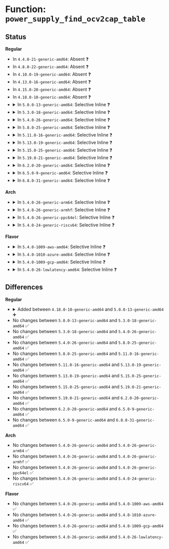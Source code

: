 # Function: <code>power_supply_find_ocv2cap_table</code>

## Status
<b>Regular</b>
<ul>
<li>
In <code>4.4.0-21-generic-amd64</code>: Absent ❓
</li>
<li>
In <code>4.8.0-22-generic-amd64</code>: Absent ❓
</li>
<li>
In <code>4.10.0-19-generic-amd64</code>: Absent ❓
</li>
<li>
In <code>4.13.0-16-generic-amd64</code>: Absent ❓
</li>
<li>
In <code>4.15.0-20-generic-amd64</code>: Absent ❓
</li>
<li>
In <code>4.18.0-10-generic-amd64</code>: Absent ❓
</li>
<li>
<details>
<summary>In <code>5.0.0-13-generic-amd64</code>: Selective Inline ❓</summary>

```c
struct power_supply_battery_ocv_table * power_supply_find_ocv2cap_table(struct power_supply_battery_info * info, int temp, int * table_len)
```

```json
{
  "name": "power_supply_find_ocv2cap_table",
  "collision_type": "Unique Global",
  "inline_type": "Selective",
  "funcs": [
    {
      "addr": 18446744071587284821,
      "name": "power_supply_find_ocv2cap_table",
      "external": true,
      "loc": "drivers/power/supply/power_supply_core.c:725",
      "file": "drivers/power/supply/power_supply_core.c",
      "inline": "not declared, inlined",
      "caller_inline": [
        "drivers/power/supply/power_supply_core.c:power_supply_batinfo_ocv2cap",
        "drivers/power/supply/power_supply_core.c:power_supply_batinfo_ocv2cap"
      ],
      "caller_func": []
    }
  ],
  "symbols": [
    {
      "addr": 18446744071587287440,
      "name": "power_supply_find_ocv2cap_table",
      "section": ".text",
      "bind": "STB_GLOBAL",
      "size": 87
    }
  ]
}
```
</details>
</li>
<li>
<details>
<summary>In <code>5.3.0-18-generic-amd64</code>: Selective Inline ❓</summary>

```c
struct power_supply_battery_ocv_table * power_supply_find_ocv2cap_table(struct power_supply_battery_info * info, int temp, int * table_len)
```

```json
{
  "name": "power_supply_find_ocv2cap_table",
  "collision_type": "Unique Global",
  "inline_type": "Selective",
  "funcs": [
    {
      "addr": 18446744071587554293,
      "name": "power_supply_find_ocv2cap_table",
      "external": true,
      "loc": "drivers/power/supply/power_supply_core.c:735",
      "file": "drivers/power/supply/power_supply_core.c",
      "inline": "not declared, inlined",
      "caller_inline": [
        "drivers/power/supply/power_supply_core.c:power_supply_batinfo_ocv2cap",
        "drivers/power/supply/power_supply_core.c:power_supply_batinfo_ocv2cap"
      ],
      "caller_func": []
    }
  ],
  "symbols": [
    {
      "addr": 18446744071587556976,
      "name": "power_supply_find_ocv2cap_table",
      "section": ".text",
      "bind": "STB_GLOBAL",
      "size": 87
    }
  ]
}
```
</details>
</li>
<li>
<details>
<summary>In <code>5.4.0-26-generic-amd64</code>: Selective Inline ❓</summary>

```c
struct power_supply_battery_ocv_table * power_supply_find_ocv2cap_table(struct power_supply_battery_info * info, int temp, int * table_len)
```

```json
{
  "name": "power_supply_find_ocv2cap_table",
  "collision_type": "Unique Global",
  "inline_type": "Selective",
  "funcs": [
    {
      "addr": 18446744071587757621,
      "name": "power_supply_find_ocv2cap_table",
      "external": true,
      "loc": "drivers/power/supply/power_supply_core.c:735",
      "file": "drivers/power/supply/power_supply_core.c",
      "inline": "not declared, inlined",
      "caller_inline": [
        "drivers/power/supply/power_supply_core.c:power_supply_batinfo_ocv2cap",
        "drivers/power/supply/power_supply_core.c:power_supply_batinfo_ocv2cap"
      ],
      "caller_func": []
    }
  ],
  "symbols": [
    {
      "addr": 18446744071587760288,
      "name": "power_supply_find_ocv2cap_table",
      "section": ".text",
      "bind": "STB_GLOBAL",
      "size": 87
    }
  ]
}
```
</details>
</li>
<li>
<details>
<summary>In <code>5.8.0-25-generic-amd64</code>: Selective Inline ❓</summary>

```c
struct power_supply_battery_ocv_table * power_supply_find_ocv2cap_table(struct power_supply_battery_info * info, int temp, int * table_len)
```

```json
{
  "name": "power_supply_find_ocv2cap_table",
  "collision_type": "Unique Global",
  "inline_type": "Selective",
  "funcs": [
    {
      "addr": 18446744071588603397,
      "name": "power_supply_find_ocv2cap_table",
      "external": true,
      "loc": "drivers/power/supply/power_supply_core.c:808",
      "file": "drivers/power/supply/power_supply_core.c",
      "inline": "not declared, inlined",
      "caller_inline": [
        "drivers/power/supply/power_supply_core.c:power_supply_batinfo_ocv2cap",
        "drivers/power/supply/power_supply_core.c:power_supply_batinfo_ocv2cap"
      ],
      "caller_func": []
    }
  ],
  "symbols": [
    {
      "addr": 18446744071588605360,
      "name": "power_supply_find_ocv2cap_table",
      "section": ".text",
      "bind": "STB_GLOBAL",
      "size": 94
    }
  ]
}
```
</details>
</li>
<li>
<details>
<summary>In <code>5.11.0-16-generic-amd64</code>: Selective Inline ❓</summary>

```c
struct power_supply_battery_ocv_table * power_supply_find_ocv2cap_table(struct power_supply_battery_info * info, int temp, int * table_len)
```

```json
{
  "name": "power_supply_find_ocv2cap_table",
  "collision_type": "Unique Global",
  "inline_type": "Selective",
  "funcs": [
    {
      "addr": 18446744071588626773,
      "name": "power_supply_find_ocv2cap_table",
      "external": true,
      "loc": "drivers/power/supply/power_supply_core.c:827",
      "file": "drivers/power/supply/power_supply_core.c",
      "inline": "not declared, inlined",
      "caller_inline": [
        "drivers/power/supply/power_supply_core.c:power_supply_batinfo_ocv2cap",
        "drivers/power/supply/power_supply_core.c:power_supply_batinfo_ocv2cap"
      ],
      "caller_func": []
    }
  ],
  "symbols": [
    {
      "addr": 18446744071588628496,
      "name": "power_supply_find_ocv2cap_table",
      "section": ".text",
      "bind": "STB_GLOBAL",
      "size": 94
    }
  ]
}
```
</details>
</li>
<li>
<details>
<summary>In <code>5.13.0-19-generic-amd64</code>: Selective Inline ❓</summary>

```c
struct power_supply_battery_ocv_table * power_supply_find_ocv2cap_table(struct power_supply_battery_info * info, int temp, int * table_len)
```

```json
{
  "name": "power_supply_find_ocv2cap_table",
  "collision_type": "Unique Global",
  "inline_type": "Selective",
  "funcs": [
    {
      "addr": 18446744071588511557,
      "name": "power_supply_find_ocv2cap_table",
      "external": true,
      "loc": "drivers/power/supply/power_supply_core.c:827",
      "file": "drivers/power/supply/power_supply_core.c",
      "inline": "not declared, inlined",
      "caller_inline": [
        "drivers/power/supply/power_supply_core.c:power_supply_batinfo_ocv2cap",
        "drivers/power/supply/power_supply_core.c:power_supply_batinfo_ocv2cap"
      ],
      "caller_func": []
    }
  ],
  "symbols": [
    {
      "addr": 18446744071588513408,
      "name": "power_supply_find_ocv2cap_table",
      "section": ".text",
      "bind": "STB_GLOBAL",
      "size": 91
    }
  ]
}
```
</details>
</li>
<li>
<details>
<summary>In <code>5.15.0-25-generic-amd64</code>: Selective Inline ❓</summary>

```c
struct power_supply_battery_ocv_table * power_supply_find_ocv2cap_table(struct power_supply_battery_info * info, int temp, int * table_len)
```

```json
{
  "name": "power_supply_find_ocv2cap_table",
  "collision_type": "Unique Global",
  "inline_type": "Selective",
  "funcs": [
    {
      "addr": 18446744071589184149,
      "name": "power_supply_find_ocv2cap_table",
      "external": true,
      "loc": "drivers/power/supply/power_supply_core.c:846",
      "file": "drivers/power/supply/power_supply_core.c",
      "inline": "not declared, inlined",
      "caller_inline": [
        "drivers/power/supply/power_supply_core.c:power_supply_batinfo_ocv2cap",
        "drivers/power/supply/power_supply_core.c:power_supply_batinfo_ocv2cap"
      ],
      "caller_func": []
    }
  ],
  "symbols": [
    {
      "addr": 18446744071589186304,
      "name": "power_supply_find_ocv2cap_table",
      "section": ".text",
      "bind": "STB_GLOBAL",
      "size": 305
    }
  ]
}
```
</details>
</li>
<li>
<details>
<summary>In <code>5.19.0-21-generic-amd64</code>: Selective Inline ❓</summary>

```c
struct power_supply_battery_ocv_table * power_supply_find_ocv2cap_table(struct power_supply_battery_info * info, int temp, int * table_len)
```

```json
{
  "name": "power_supply_find_ocv2cap_table",
  "collision_type": "Unique Global",
  "inline_type": "Selective",
  "funcs": [
    {
      "addr": 18446744071590644917,
      "name": "power_supply_find_ocv2cap_table",
      "external": true,
      "loc": "drivers/power/supply/power_supply_core.c:982",
      "file": "drivers/power/supply/power_supply_core.c",
      "inline": "not declared, inlined",
      "caller_inline": [
        "drivers/power/supply/power_supply_core.c:power_supply_batinfo_ocv2cap",
        "drivers/power/supply/power_supply_core.c:power_supply_batinfo_ocv2cap"
      ],
      "caller_func": []
    }
  ],
  "symbols": [
    {
      "addr": 18446744071590645712,
      "name": "power_supply_find_ocv2cap_table",
      "section": ".text",
      "bind": "STB_GLOBAL",
      "size": 322
    }
  ]
}
```
</details>
</li>
<li>
<details>
<summary>In <code>6.2.0-20-generic-amd64</code>: Selective Inline ❓</summary>

```c
struct power_supply_battery_ocv_table * power_supply_find_ocv2cap_table(struct power_supply_battery_info * info, int temp, int * table_len)
```

```json
{
  "name": "power_supply_find_ocv2cap_table",
  "collision_type": "Unique Global",
  "inline_type": "Selective",
  "funcs": [
    {
      "addr": 18446744071592309541,
      "name": "power_supply_find_ocv2cap_table",
      "external": true,
      "loc": "drivers/power/supply/power_supply_core.c:986",
      "file": "drivers/power/supply/power_supply_core.c",
      "inline": "not declared, inlined",
      "caller_inline": [
        "drivers/power/supply/power_supply_core.c:power_supply_batinfo_ocv2cap",
        "drivers/power/supply/power_supply_core.c:power_supply_batinfo_ocv2cap"
      ],
      "caller_func": []
    }
  ],
  "symbols": [
    {
      "addr": 18446744071592310384,
      "name": "power_supply_find_ocv2cap_table",
      "section": ".text",
      "bind": "STB_GLOBAL",
      "size": 322
    }
  ]
}
```
</details>
</li>
<li>
<details>
<summary>In <code>6.5.0-9-generic-amd64</code>: Selective Inline ❓</summary>

```c
struct power_supply_battery_ocv_table * power_supply_find_ocv2cap_table(struct power_supply_battery_info * info, int temp, int * table_len)
```

```json
{
  "name": "power_supply_find_ocv2cap_table",
  "collision_type": "Unique Global",
  "inline_type": "Selective",
  "funcs": [
    {
      "addr": 18446744071592736197,
      "name": "power_supply_find_ocv2cap_table",
      "external": true,
      "loc": "drivers/power/supply/power_supply_core.c:1120",
      "file": "drivers/power/supply/power_supply_core.c",
      "inline": "not declared, inlined",
      "caller_inline": [
        "drivers/power/supply/power_supply_core.c:power_supply_batinfo_ocv2cap",
        "drivers/power/supply/power_supply_core.c:power_supply_batinfo_ocv2cap"
      ],
      "caller_func": []
    }
  ],
  "symbols": [
    {
      "addr": 18446744071592736832,
      "name": "power_supply_find_ocv2cap_table",
      "section": ".text",
      "bind": "STB_GLOBAL",
      "size": 322
    }
  ]
}
```
</details>
</li>
<li>
<details>
<summary>In <code>6.8.0-31-generic-amd64</code>: Selective Inline ❓</summary>

```c
struct power_supply_battery_ocv_table * power_supply_find_ocv2cap_table(struct power_supply_battery_info * info, int temp, int * table_len)
```

```json
{
  "name": "power_supply_find_ocv2cap_table",
  "collision_type": "Unique Global",
  "inline_type": "Selective",
  "funcs": [
    {
      "addr": 18446744071593484149,
      "name": "power_supply_find_ocv2cap_table",
      "external": true,
      "loc": "drivers/power/supply/power_supply_core.c:1119",
      "file": "drivers/power/supply/power_supply_core.c",
      "inline": "not declared, inlined",
      "caller_inline": [
        "drivers/power/supply/power_supply_core.c:power_supply_batinfo_ocv2cap",
        "drivers/power/supply/power_supply_core.c:power_supply_batinfo_ocv2cap"
      ],
      "caller_func": []
    }
  ],
  "symbols": [
    {
      "addr": 18446744071593484784,
      "name": "power_supply_find_ocv2cap_table",
      "section": ".text",
      "bind": "STB_GLOBAL",
      "size": 322
    }
  ]
}
```
</details>
</li>
</ul>
<b>Arch</b>
<ul>
<li>
<details>
<summary>In <code>5.4.0-26-generic-arm64</code>: Selective Inline ❓</summary>

```c
struct power_supply_battery_ocv_table * power_supply_find_ocv2cap_table(struct power_supply_battery_info * info, int temp, int * table_len)
```

```json
{
  "name": "power_supply_find_ocv2cap_table",
  "collision_type": "Unique Global",
  "inline_type": "Selective",
  "funcs": [
    {
      "addr": 18446603336500950812,
      "name": "power_supply_find_ocv2cap_table",
      "external": true,
      "loc": "drivers/power/supply/power_supply_core.c:735",
      "file": "drivers/power/supply/power_supply_core.c",
      "inline": "not declared, inlined",
      "caller_inline": [
        "drivers/power/supply/power_supply_core.c:power_supply_batinfo_ocv2cap",
        "drivers/power/supply/power_supply_core.c:power_supply_batinfo_ocv2cap"
      ],
      "caller_func": []
    }
  ],
  "symbols": [
    {
      "addr": 18446603336500952256,
      "name": "power_supply_find_ocv2cap_table",
      "section": ".text",
      "bind": "STB_GLOBAL",
      "size": 140
    }
  ]
}
```
</details>
</li>
<li>
<details>
<summary>In <code>5.4.0-26-generic-armhf</code>: Selective Inline ❓</summary>

```c
struct power_supply_battery_ocv_table * power_supply_find_ocv2cap_table(struct power_supply_battery_info * info, int temp, int * table_len)
```

```json
{
  "name": "power_supply_find_ocv2cap_table",
  "collision_type": "Unique Global",
  "inline_type": "Selective",
  "funcs": [
    {
      "addr": 3233466308,
      "name": "power_supply_find_ocv2cap_table",
      "external": true,
      "loc": "drivers/power/supply/power_supply_core.c:735",
      "file": "drivers/power/supply/power_supply_core.c",
      "inline": "not declared, inlined",
      "caller_inline": [
        "drivers/power/supply/power_supply_core.c:power_supply_batinfo_ocv2cap",
        "drivers/power/supply/power_supply_core.c:power_supply_batinfo_ocv2cap"
      ],
      "caller_func": []
    }
  ],
  "symbols": [
    {
      "addr": 3233469592,
      "name": "power_supply_find_ocv2cap_table",
      "section": ".text",
      "bind": "STB_GLOBAL",
      "size": 116
    }
  ]
}
```
</details>
</li>
<li>
<details>
<summary>In <code>5.4.0-26-generic-ppc64el</code>: Selective Inline ❓</summary>

```c
struct power_supply_battery_ocv_table * power_supply_find_ocv2cap_table(struct power_supply_battery_info * info, int temp, int * table_len)
```

```json
{
  "name": "power_supply_find_ocv2cap_table",
  "collision_type": "Unique Global",
  "inline_type": "Selective",
  "funcs": [
    {
      "addr": 13835058055294409968,
      "name": "power_supply_find_ocv2cap_table",
      "external": true,
      "loc": "drivers/power/supply/power_supply_core.c:735",
      "file": "drivers/power/supply/power_supply_core.c",
      "inline": "not declared, inlined",
      "caller_inline": [
        "drivers/power/supply/power_supply_core.c:power_supply_batinfo_ocv2cap",
        "drivers/power/supply/power_supply_core.c:power_supply_batinfo_ocv2cap"
      ],
      "caller_func": []
    }
  ],
  "symbols": [
    {
      "addr": 13835058055294415312,
      "name": "power_supply_find_ocv2cap_table",
      "section": ".text",
      "bind": "STB_GLOBAL",
      "size": 148
    }
  ]
}
```
</details>
</li>
<li>
<details>
<summary>In <code>5.4.0-24-generic-riscv64</code>: Selective Inline ❓</summary>

```c
struct power_supply_battery_ocv_table * power_supply_find_ocv2cap_table(struct power_supply_battery_info * info, int temp, int * table_len)
```

```json
{
  "name": "power_supply_find_ocv2cap_table",
  "collision_type": "Unique Global",
  "inline_type": "Selective",
  "funcs": [
    {
      "addr": 18446743936277713348,
      "name": "power_supply_find_ocv2cap_table",
      "external": true,
      "loc": "drivers/power/supply/power_supply_core.c:735",
      "file": "drivers/power/supply/power_supply_core.c",
      "inline": "not declared, inlined",
      "caller_inline": [
        "drivers/power/supply/power_supply_core.c:power_supply_batinfo_ocv2cap",
        "drivers/power/supply/power_supply_core.c:power_supply_batinfo_ocv2cap"
      ],
      "caller_func": []
    }
  ],
  "symbols": [
    {
      "addr": 18446743936277716206,
      "name": "power_supply_find_ocv2cap_table",
      "section": ".text",
      "bind": "STB_GLOBAL",
      "size": 130
    }
  ]
}
```
</details>
</li>
</ul>
<b>Flavor</b>
<ul>
<li>
<details>
<summary>In <code>5.4.0-1009-aws-amd64</code>: Selective Inline ❓</summary>

```c
struct power_supply_battery_ocv_table * power_supply_find_ocv2cap_table(struct power_supply_battery_info * info, int temp, int * table_len)
```

```json
{
  "name": "power_supply_find_ocv2cap_table",
  "collision_type": "Unique Global",
  "inline_type": "Selective",
  "funcs": [
    {
      "addr": 18446744071587398565,
      "name": "power_supply_find_ocv2cap_table",
      "external": true,
      "loc": "drivers/power/supply/power_supply_core.c:735",
      "file": "drivers/power/supply/power_supply_core.c",
      "inline": "not declared, inlined",
      "caller_inline": [
        "drivers/power/supply/power_supply_core.c:power_supply_batinfo_ocv2cap",
        "drivers/power/supply/power_supply_core.c:power_supply_batinfo_ocv2cap"
      ],
      "caller_func": []
    }
  ],
  "symbols": [
    {
      "addr": 18446744071587401232,
      "name": "power_supply_find_ocv2cap_table",
      "section": ".text",
      "bind": "STB_GLOBAL",
      "size": 87
    }
  ]
}
```
</details>
</li>
<li>
<details>
<summary>In <code>5.4.0-1010-azure-amd64</code>: Selective Inline ❓</summary>

```c
struct power_supply_battery_ocv_table * power_supply_find_ocv2cap_table(struct power_supply_battery_info * info, int temp, int * table_len)
```

```json
{
  "name": "power_supply_find_ocv2cap_table",
  "collision_type": "Unique Global",
  "inline_type": "Selective",
  "funcs": [
    {
      "addr": 18446744071587166773,
      "name": "power_supply_find_ocv2cap_table",
      "external": true,
      "loc": "drivers/power/supply/power_supply_core.c:735",
      "file": "drivers/power/supply/power_supply_core.c",
      "inline": "not declared, inlined",
      "caller_inline": [
        "drivers/power/supply/power_supply_core.c:power_supply_batinfo_ocv2cap",
        "drivers/power/supply/power_supply_core.c:power_supply_batinfo_ocv2cap"
      ],
      "caller_func": []
    }
  ],
  "symbols": [
    {
      "addr": 18446744071587169440,
      "name": "power_supply_find_ocv2cap_table",
      "section": ".text",
      "bind": "STB_GLOBAL",
      "size": 87
    }
  ]
}
```
</details>
</li>
<li>
<details>
<summary>In <code>5.4.0-1009-gcp-amd64</code>: Selective Inline ❓</summary>

```c
struct power_supply_battery_ocv_table * power_supply_find_ocv2cap_table(struct power_supply_battery_info * info, int temp, int * table_len)
```

```json
{
  "name": "power_supply_find_ocv2cap_table",
  "collision_type": "Unique Global",
  "inline_type": "Selective",
  "funcs": [
    {
      "addr": 18446744071587713765,
      "name": "power_supply_find_ocv2cap_table",
      "external": true,
      "loc": "drivers/power/supply/power_supply_core.c:735",
      "file": "drivers/power/supply/power_supply_core.c",
      "inline": "not declared, inlined",
      "caller_inline": [
        "drivers/power/supply/power_supply_core.c:power_supply_batinfo_ocv2cap",
        "drivers/power/supply/power_supply_core.c:power_supply_batinfo_ocv2cap"
      ],
      "caller_func": []
    }
  ],
  "symbols": [
    {
      "addr": 18446744071587716432,
      "name": "power_supply_find_ocv2cap_table",
      "section": ".text",
      "bind": "STB_GLOBAL",
      "size": 87
    }
  ]
}
```
</details>
</li>
<li>
<details>
<summary>In <code>5.4.0-26-lowlatency-amd64</code>: Selective Inline ❓</summary>

```c
struct power_supply_battery_ocv_table * power_supply_find_ocv2cap_table(struct power_supply_battery_info * info, int temp, int * table_len)
```

```json
{
  "name": "power_supply_find_ocv2cap_table",
  "collision_type": "Unique Global",
  "inline_type": "Selective",
  "funcs": [
    {
      "addr": 18446744071587826821,
      "name": "power_supply_find_ocv2cap_table",
      "external": true,
      "loc": "drivers/power/supply/power_supply_core.c:735",
      "file": "drivers/power/supply/power_supply_core.c",
      "inline": "not declared, inlined",
      "caller_inline": [
        "drivers/power/supply/power_supply_core.c:power_supply_batinfo_ocv2cap",
        "drivers/power/supply/power_supply_core.c:power_supply_batinfo_ocv2cap"
      ],
      "caller_func": []
    }
  ],
  "symbols": [
    {
      "addr": 18446744071587829488,
      "name": "power_supply_find_ocv2cap_table",
      "section": ".text",
      "bind": "STB_GLOBAL",
      "size": 87
    }
  ]
}
```
</details>
</li>
</ul>

## Differences
<b>Regular</b>
<ul>
<li>
<details>
<summary>Added between <code>4.18.0-10-generic-amd64</code> and <code>5.0.0-13-generic-amd64</code> ➕</summary>

```c
struct power_supply_battery_ocv_table * power_supply_find_ocv2cap_table(struct power_supply_battery_info * info, int temp, int * table_len)
```
</details>
</li>
<li>
No changes between <code>5.0.0-13-generic-amd64</code> and <code>5.3.0-18-generic-amd64</code> ✅
</li>
<li>
No changes between <code>5.3.0-18-generic-amd64</code> and <code>5.4.0-26-generic-amd64</code> ✅
</li>
<li>
No changes between <code>5.4.0-26-generic-amd64</code> and <code>5.8.0-25-generic-amd64</code> ✅
</li>
<li>
No changes between <code>5.8.0-25-generic-amd64</code> and <code>5.11.0-16-generic-amd64</code> ✅
</li>
<li>
No changes between <code>5.11.0-16-generic-amd64</code> and <code>5.13.0-19-generic-amd64</code> ✅
</li>
<li>
No changes between <code>5.13.0-19-generic-amd64</code> and <code>5.15.0-25-generic-amd64</code> ✅
</li>
<li>
No changes between <code>5.15.0-25-generic-amd64</code> and <code>5.19.0-21-generic-amd64</code> ✅
</li>
<li>
No changes between <code>5.19.0-21-generic-amd64</code> and <code>6.2.0-20-generic-amd64</code> ✅
</li>
<li>
No changes between <code>6.2.0-20-generic-amd64</code> and <code>6.5.0-9-generic-amd64</code> ✅
</li>
<li>
No changes between <code>6.5.0-9-generic-amd64</code> and <code>6.8.0-31-generic-amd64</code> ✅
</li>
</ul>
<b>Arch</b>
<ul>
<li>
No changes between <code>5.4.0-26-generic-amd64</code> and <code>5.4.0-26-generic-arm64</code> ✅
</li>
<li>
No changes between <code>5.4.0-26-generic-amd64</code> and <code>5.4.0-26-generic-armhf</code> ✅
</li>
<li>
No changes between <code>5.4.0-26-generic-amd64</code> and <code>5.4.0-26-generic-ppc64el</code> ✅
</li>
<li>
No changes between <code>5.4.0-26-generic-amd64</code> and <code>5.4.0-24-generic-riscv64</code> ✅
</li>
</ul>
<b>Flavor</b>
<ul>
<li>
No changes between <code>5.4.0-26-generic-amd64</code> and <code>5.4.0-1009-aws-amd64</code> ✅
</li>
<li>
No changes between <code>5.4.0-26-generic-amd64</code> and <code>5.4.0-1010-azure-amd64</code> ✅
</li>
<li>
No changes between <code>5.4.0-26-generic-amd64</code> and <code>5.4.0-1009-gcp-amd64</code> ✅
</li>
<li>
No changes between <code>5.4.0-26-generic-amd64</code> and <code>5.4.0-26-lowlatency-amd64</code> ✅
</li>
</ul>

